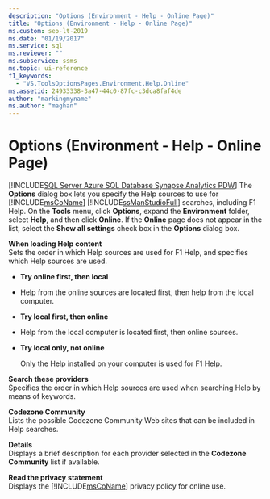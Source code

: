 ```yaml
---
description: "Options (Environment - Help - Online Page)"
title: "Options (Environment - Help - Online Page)"
ms.custom: seo-lt-2019
ms.date: "01/19/2017"
ms.service: sql
ms.reviewer: ""
ms.subservice: ssms
ms.topic: ui-reference
f1_keywords: 
  - "VS.ToolsOptionsPages.Environment.Help.Online"
ms.assetid: 24933338-3a47-44c0-87fc-c3dca8faf4de
author: "markingmyname"
ms.author: "maghan"
---
```

# Options (Environment - Help - Online Page)
[!INCLUDE[SQL Server Azure SQL Database Synapse Analytics PDW](../../includes/applies-to-version/sql-asdb-asdbmi-asa-pdw.md)]
The **Options** dialog box lets you specify the Help sources to use for [!INCLUDE[msCoName](../../includes/msconame-md.md)] [!INCLUDE[ssManStudioFull](../../includes/ssmanstudiofull-md.md)] searches, including F1 Help. On the **Tools** menu, click **Options**, expand the **Environment** folder, select **Help**, and then click **Online**. If the **Online** page does not appear in the list, select the **Show all settings** check box in the **Options** dialog box.  
  
**When loading Help content**  
Sets the order in which Help sources are used for F1 Help, and specifies which Help sources are used.  
  
-   **Try online first, then local**  
  
-   Help from the online sources are located first, then help from the local computer.  
  
-   **Try local first, then online**  
  
-   Help from the local computer is located first, then online sources.  
  
-   **Try local only, not online**  
  
    Only the Help installed on your computer is used for F1 Help.  
  
**Search  these providers**  
Specifies the order in which Help sources are used when searching Help by means of keywords.  
  
**Codezone Community**  
Lists the possible Codezone Community Web sites that can be included in Help searches.  
  
**Details**  
Displays a brief description for each provider selected in the **Codezone Community** list if available.  
  
**Read the privacy statement**  
Displays the [!INCLUDE[msCoName](../../includes/msconame-md.md)] privacy policy for online use.  
  
